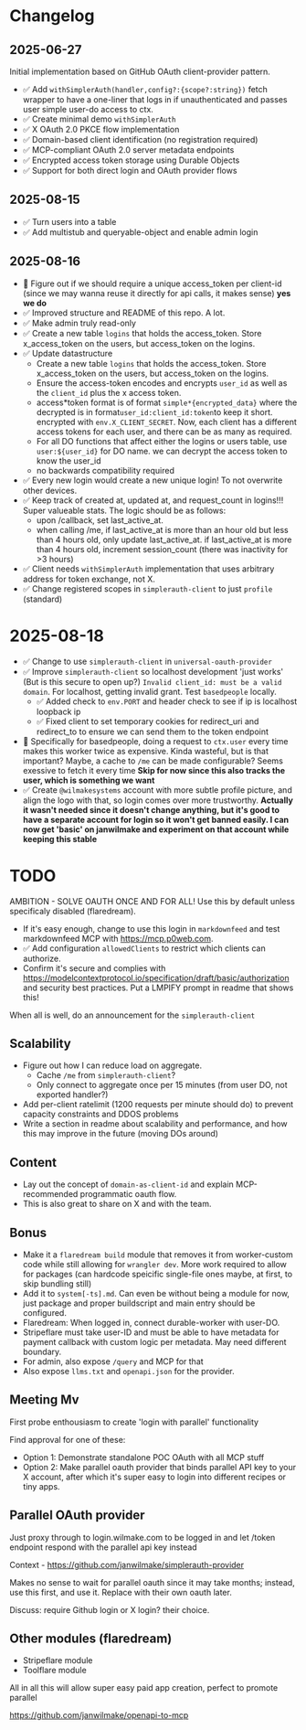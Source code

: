 # Changelog

## 2025-06-27

Initial implementation based on GitHub OAuth client-provider pattern.

- ✅ Add `withSimplerAuth(handler,config?:{scope?:string})` fetch wrapper to have a one-liner that logs in if unauthenticated and passes user simple user-do access to ctx.
- ✅ Create minimal demo `withSimplerAuth`
- ✅ X OAuth 2.0 PKCE flow implementation
- ✅ Domain-based client identification (no registration required)
- ✅ MCP-compliant OAuth 2.0 server metadata endpoints
- ✅ Encrypted access token storage using Durable Objects
- ✅ Support for both direct login and OAuth provider flows

## 2025-08-15

- ✅ Turn users into a table
- ✅ Add multistub and queryable-object and enable admin login

## 2025-08-16

- 🤔 Figure out if we should require a unique access_token per client-id (since we may wanna reuse it directly for api calls, it makes sense) **yes we do**
- ✅ Improved structure and README of this repo. A lot.
- ✅ Make admin truly read-only
- ✅ Create a new table `logins` that holds the access_token. Store x_access_token on the users, but access_token on the logins.
- ✅ Update datastructure
  - Create a new table `logins` that holds the access_token. Store x_access_token on the users, but access_token on the logins.
  - Ensure the access-token encodes and encrypts `user_id` as well as the `client_id` plus the x access token.
  - access*token format is of format `simple*{encrypted_data}` where the decrypted is in format`user_id:client_id:token`to keep it short. encrypted with `env.X_CLIENT_SECRET`. Now, each client has a different access tokens for each user, and there can be as many as required.
  - For all DO functions that affect either the logins or users table, use `user:${user_id}` for DO name. we can decrypt the access token to know the user_id
  - no backwards compatibility required
- ✅ Every new login would create a new unique login! To not overwrite other devices.
- ✅ Keep track of created at, updated at, and request_count in logins!!! Super valueable stats. The logic should be as follows:
  - upon /callback, set last_active_at.
  - when calling /me, if last_active_at is more than an hour old but less than 4 hours old, only update last_active_at. if last_active_at is more than 4 hours old, increment session_count (there was inactivity for >3 hours)
- ✅ Client needs `withSimplerAuth` implementation that uses arbitrary address for token exchange, not X.
- ✅ Change registered scopes in `simplerauth-client` to just `profile` (standard)

# 2025-08-18

- ✅ Change to use `simplerauth-client` in `universal-oauth-provider`
- ✅ Improve `simplerauth-client` so localhost development 'just works' (But is this secure to open up?) `Invalid client_id: must be a valid domain`. For localhost, getting invalid grant. Test `basedpeople` locally.
  - ✅ Added check to `env.PORT` and header check to see if ip is localhost loopback ip
  - ✅ Fixed client to set temporary cookies for redirect_uri and redirect_to to ensure we can send them to the token endpoint
- 🤔 Specifically for basedpeople, doing a request to `ctx.user` every time makes this worker twice as expensive. Kinda wasteful, but is that important? Maybe, a cache to `/me` can be made configurable? Seems exessive to fetch it every time **Skip for now since this also tracks the user, which is something we want**
- ✅ Create `@wilmakesystems` account with more subtle profile picture, and align the logo with that, so login comes over more trustworthy. **Actually it wasn't needed since it doesn't change anything, but it's good to have a separate account for login so it won't get banned easily. I can now get 'basic' on janwilmake and experiment on that account while keeping this stable**

# TODO

AMBITION - SOLVE OAUTH ONCE AND FOR ALL! Use this by default unless specificaly disabled (flaredream).

- If it's easy enough, change to use this login in `markdownfeed` and test markdownfeed MCP with https://mcp.p0web.com.
- ✅ Add configuration `allowedClients` to restrict which clients can authorize.
- Confirm it's secure and complies with https://modelcontextprotocol.io/specification/draft/basic/authorization and security best practices. Put a LMPIFY prompt in readme that shows this!

When all is well, do an announcement for the `simplerauth-client`

## Scalability

- Figure out how I can reduce load on aggregate.
  - Cache `/me` from `simplerauth-client`?
  - Only connect to aggregate once per 15 minutes (from user DO, not exported handler?)
- Add per-client ratelimit (1200 requests per minute should do) to prevent capacity constraints and DDOS problems
- Write a section in readme about scalability and performance, and how this may improve in the future (moving DOs around)

## Content

- Lay out the concept of `domain-as-client-id` and explain MCP-recommended programmatic oauth flow.
- This is also great to share on X and with the team.

## Bonus

- Make it a `flaredream build` module that removes it from worker-custom code while still allowing for `wrangler dev`. More work required to allow for packages (can hardcode speicific single-file ones maybe, at first, to skip bundling still)
- Add it to `system[-ts].md`. Can even be without being a module for now, just package and proper buildscript and main entry should be configured.
- Flaredream: When logged in, connect durable-worker with user-DO.
- Stripeflare must take user-ID and must be able to have metadata for payment callback with custom logic per metadata. May need different boundary.
- For admin, also expose `/query` and MCP for that
- Also expose `llms.txt` and `openapi.json` for the provider.

## Meeting Mv

First probe enthousiasm to create 'login with parallel' functionality

Find approval for one of these:

- Option 1: Demonstrate standalone POC OAuth with all MCP stuff
- Option 2: Make parallel oauth provider that binds parallel API key to your X account, after which it's super easy to login into different recipes or tiny apps.

## Parallel OAuth provider

Just proxy through to login.wilmake.com to be logged in and let /token endpoint respond with the parallel api key instead

Context - https://github.com/janwilmake/simplerauth-provider

Makes no sense to wait for parallel oauth since it may take months; instead, use this first, and use it. Replace with their own oauth later.

Discuss: require Github login or X login? their choice.

## Other modules (flaredream)

- Stripeflare module
- Toolflare module

All in all this will allow super easy paid app creation, perfect to promote parallel

https://github.com/janwilmake/openapi-to-mcp

